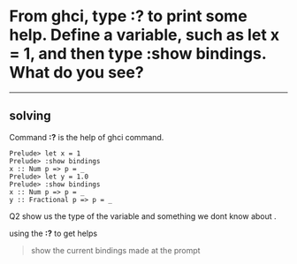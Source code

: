 # From ghci, type :? to print some help. Define a variable, such as let x = 1, and then type :show bindings. What do you see?

------

## solving

Command **:?** is the help of ghci command.

```
Prelude> let x = 1
Prelude> :show bindings
x :: Num p => p = _
Prelude> let y = 1.0
Prelude> :show bindings
x :: Num p => p = _
y :: Fractional p => p = _
```

Q2 show us the type of the variable and something we dont know about .

using the **:?** to get helps

> show the current bindings made at the prompt